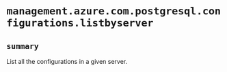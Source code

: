 # `management.azure.com.postgresql.configurations.listbyserver`

## `summary`
List all the configurations in a given server.


